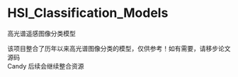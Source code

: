 # HSI_Classification_Models
高光谱遥感图像分类模型
  
该项目整合了历年以来高光谱图像分类的模型，仅供参考！如有需要，请移步论文源码  
Candy 后续会继续整合资源
  
